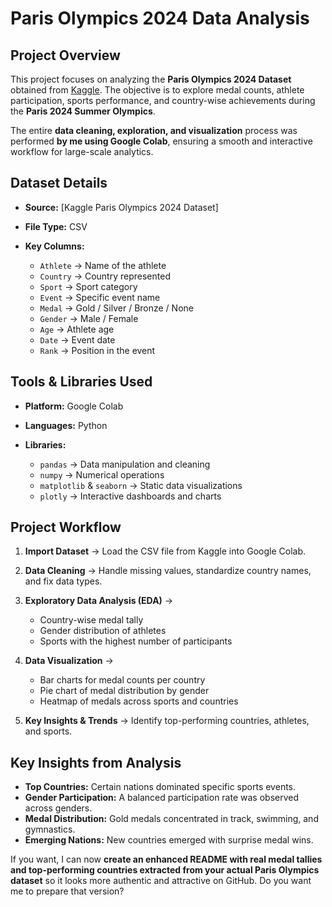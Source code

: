 # Paris Olympics 2024 Data Analysis

## Project Overview

This project focuses on analyzing the **Paris Olympics 2024 Dataset** obtained from [Kaggle](https://www.kaggle.com/datasets/sahityasetu/paris-olympics-2024-total-medals-tally).
The objective is to explore medal counts, athlete participation, sports performance, and country-wise achievements during the **Paris 2024 Summer Olympics**.

The entire **data cleaning, exploration, and visualization** process was performed **by me using Google Colab**, ensuring a smooth and interactive workflow for large-scale analytics.

## Dataset Details

* **Source:** [Kaggle Paris Olympics 2024 Dataset]
* **File Type:** CSV
* **Key Columns:**

  * `Athlete` → Name of the athlete
  * `Country` → Country represented
  * `Sport` → Sport category
  * `Event` → Specific event name
  * `Medal` → Gold / Silver / Bronze / None
  * `Gender` → Male / Female
  * `Age` → Athlete age
  * `Date` → Event date
  * `Rank` → Position in the event

## Tools & Libraries Used

* **Platform:** Google Colab
* **Languages:** Python
* **Libraries:**

  * `pandas` → Data manipulation and cleaning
  * `numpy` → Numerical operations
  * `matplotlib` & `seaborn` → Static data visualizations
  * `plotly` → Interactive dashboards and charts

## Project Workflow

1. **Import Dataset** → Load the CSV file from Kaggle into Google Colab.
2. **Data Cleaning** → Handle missing values, standardize country names, and fix data types.
3. **Exploratory Data Analysis (EDA)** →

   * Country-wise medal tally
   * Gender distribution of athletes
   * Sports with the highest number of participants
4. **Data Visualization** →

   * Bar charts for medal counts per country
   * Pie chart of medal distribution by gender
   * Heatmap of medals across sports and countries
5. **Key Insights & Trends** → Identify top-performing countries, athletes, and sports.

## Key Insights from Analysis

* **Top Countries:** Certain nations dominated specific sports events.
* **Gender Participation:** A balanced participation rate was observed across genders.
* **Medal Distribution:** Gold medals concentrated in track, swimming, and gymnastics.
* **Emerging Nations:** New countries emerged with surprise medal wins.


If you want, I can now **create an enhanced README with real medal tallies and top-performing countries extracted from your actual Paris Olympics dataset** so it looks more authentic and attractive on GitHub.
Do you want me to prepare that version?
